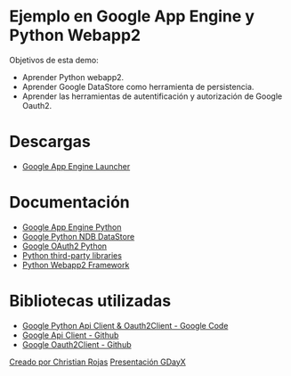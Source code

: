 Ejemplo en Google App Engine y Python Webapp2
=============================================

Objetivos de esta demo:
* Aprender Python webapp2.
* Aprender Google DataStore como herramienta de persistencia.
* Aprender las herramientas de autentificación y autorización de Google Oauth2.


Descargas
=========

* [Google App Engine Launcher](https://cloud.google.com/appengine/downloads)


Documentación
=============

* [Google App Engine Python](https://cloud.google.com/appengine/docs/python/)
* [Google Python NDB DataStore](https://cloud.google.com/appengine/docs/python/ndb/)
* [Google OAuth2 Python](https://developers.google.com/api-client-library/python/guide/aaa_oauth)
* [Python third-party libraries](https://cloud.google.com/appengine/docs/python/tools/libraries27)
* [Python Webapp2 Framework](https://webapp-improved.appspot.com/)


Bibliotecas utilizadas
======================

* [Google Python Api Client & Oauth2Client - Google Code](https://code.google.com/p/google-api-python-client/)
* [Google Api Client - Github](https://github.com/google/google-api-python-client)
* [Google Oauth2Client - Github](https://github.com/google/oauth2client)


[Creado por Christian Rojas](https://github.com/roofcat)
[Presentación GDayX](https://docs.google.com/presentation/d/1PPxsM3WVxaNxY-oF512MIFkTsIKucMEyuicL8kJ8PyE/edit)